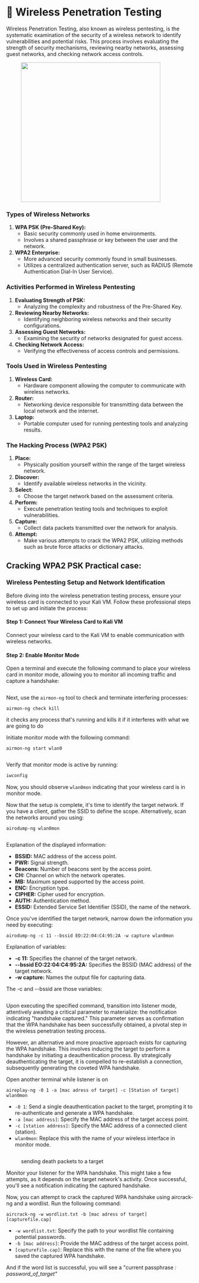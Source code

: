 # 🐡 Wireless Penetration Testing

Wireless Penetration Testing, also known as wireless pentesting, is the systematic examination of the security of a wireless network to identify vulnerabilities and potential risks. This process involves evaluating the strength of security mechanisms, reviewing nearby networks, assessing guest networks, and checking network access controls.

<figure><img src="../../../../.gitbook/assets/image (386).png" alt="" width="375"><figcaption></figcaption></figure>

### Types of Wireless Networks

1. **WPA PSK (Pre-Shared Key):**
   * Basic security commonly used in home environments.
   * Involves a shared passphrase or key between the user and the network.
2. **WPA2 Enterprise:**
   * More advanced security commonly found in small businesses.
   * Utilizes a centralized authentication server, such as RADIUS (Remote Authentication Dial-In User Service).

### Activities Performed in Wireless Pentesting

1. **Evaluating Strength of PSK:**
   * Analyzing the complexity and robustness of the Pre-Shared Key.
2. **Reviewing Nearby Networks:**
   * Identifying neighboring wireless networks and their security configurations.
3. **Assessing Guest Networks:**
   * Examining the security of networks designated for guest access.
4. **Checking Network Access:**
   * Verifying the effectiveness of access controls and permissions.

### Tools Used in Wireless Pentesting

1. **Wireless Card:**
   * Hardware component allowing the computer to communicate with wireless networks.
2. **Router:**
   * Networking device responsible for transmitting data between the local network and the internet.
3. **Laptop:**
   * Portable computer used for running pentesting tools and analyzing results.

### The Hacking Process (WPA2 PSK)

1. **Place:**
   * Physically position yourself within the range of the target wireless network.
2. **Discover:**
   * Identify available wireless networks in the vicinity.
3. **Select:**
   * Choose the target network based on the assessment criteria.
4. **Perform:**
   * Execute penetration testing tools and techniques to exploit vulnerabilities.
5. **Capture:**
   * Collect data packets transmitted over the network for analysis.
6. **Attempt:**
   * Make various attempts to crack the WPA2 PSK, utilizing methods such as brute force attacks or dictionary attacks.

## **Cracking WPA2 PSK** Practical case:

### **Wireless Pentesting Setup and Network Identification**

Before diving into the wireless penetration testing process, ensure your wireless card is connected to your Kali VM. Follow these professional steps to set up and initiate the process:

#### Step 1: Connect Your Wireless Card to Kali VM

Connect your wireless card to the Kali VM to enable communication with wireless networks.

#### Step 2: Enable Monitor Mode

Open a terminal and execute the following command to place your wireless card in monitor mode, allowing you to monitor all incoming traffic and capture a handshake:

<figure><img src="../../../../.gitbook/assets/image (387).png" alt=""><figcaption></figcaption></figure>

Next, use the `airmon-ng` tool to check and terminate interfering processes:

```
airmon-ng check kill
```

it checks any process that's running and kills it if it interferes with what we are going to do

Initiate monitor mode with the following command:

```
airmon-ng start wlan0
```

<figure><img src="../../../../.gitbook/assets/image (388).png" alt=""><figcaption></figcaption></figure>

Verify that monitor mode is active by running:

```bash
iwconfig
```

Now, you should observe `wlan0mon` indicating that your wireless card is in monitor mode.

Now that the setup is complete, it's time to identify the target network. If you have a client, gather the SSID to define the scope. Alternatively, scan the networks around you using:

```
airodump-ng wlan0mon
```

<figure><img src="../../../../.gitbook/assets/image (389).png" alt=""><figcaption></figcaption></figure>

Explanation of the displayed information:

* **BSSID:** MAC address of the access point.
* **PWR:** Signal strength.
* **Beacons:** Number of beacons sent by the access point.
* **CH:** Channel on which the network operates.
* **MB:** Maximum speed supported by the access point.
* **ENC:** Encryption type.
* **CIPHER:** Cipher used for encryption.
* **AUTH:** Authentication method.
* **ESSID:** Extended Service Set Identifier (SSID), the name of the network.

Once you've identified the target network, narrow down the information you need by executing:

```
airodump-ng -c 11 --bssid EO:22:04:C4:95:2A -w capture wlan0mon
```

Explanation of variables:

* **-c 11:** Specifies the channel of the target network.
* **--bssid EO:22:04:C4:95:2A:** Specifies the BSSID (MAC address) of the target network.
* **-w capture:** Names the output file for capturing data.

The -c and --bssid are those variables:

<figure><img src="../../../../.gitbook/assets/image (390).png" alt=""><figcaption></figcaption></figure>

Upon executing the specified command, transition into listener mode, attentively awaiting a critical parameter to materialize: the notification indicating "handshake captured." This parameter serves as confirmation that the WPA handshake has been successfully obtained, a pivotal step in the wireless penetration testing process.

However, an alternative and more proactive approach exists for capturing the WPA handshake. This involves inducing the target to perform a handshake by initiating a deauthentication process. By strategically deauthenticating the target, it is compelled to re-establish a connection, subsequently generating the coveted WPA handshake.

Open another terminal while listener is on

```
aireplay-ng -0 1 -a [mac adress of target] -c [Station of target] wlan0mon
```

* `-0 1`: Send a single deauthentication packet to the target, prompting it to re-authenticate and generate a WPA handshake.
* `-a [mac address]`: Specify the MAC address of the target access point.
* `-c [station address]`: Specify the MAC address of a connected client (station).
* `wlan0mon`: Replace this with the name of your wireless interface in monitor mode.

<figure><img src="../../../../.gitbook/assets/image (391).png" alt=""><figcaption><p>sending death packets to a target</p></figcaption></figure>

Monitor your listener for the WPA handshake. This might take a few attempts, as it depends on the target network's activity. Once successful, you'll see a notification indicating the captured handshake.

Now, you can attempt to crack the captured WPA handshake using aircrack-ng and a wordlist. Run the following command:

```
aircrack-ng -w wordlist.txt -b [mac adress of target] [capturefile.cap]
```

* `-w wordlist.txt`: Specify the path to your wordlist file containing potential passwords.
* `-b [mac address]`: Provide the MAC address of the target access point.
* `[capturefile.cap]`: Replace this with the name of the file where you saved the captured WPA handshake.

And if the word list is successful, you will see a "current passphrase _: password\_of\_target"_
